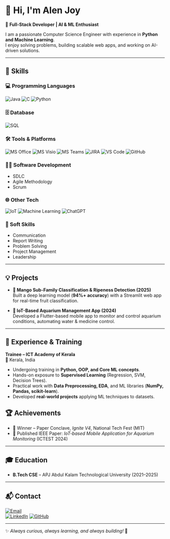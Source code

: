 # 👋 Hi, I'm Alen Joy  

🎯 **Full-Stack Developer | AI & ML Enthusiast**  

I am a passionate Computer Science Engineer with experience in **Python and Machine Learning**.  
I enjoy solving problems, building scalable web apps, and working on AI-driven solutions.  

---

## 🚀 Skills

### 💻 Programming Languages
![Java](https://img.shields.io/badge/Java-ED8B00?style=for-the-badge&logo=openjdk&logoColor=white)
![C](https://img.shields.io/badge/C-00599C?style=for-the-badge&logo=c&logoColor=white)
![Python](https://img.shields.io/badge/Python-3776AB?style=for-the-badge&logo=python&logoColor=white)

### 🗄️ Database
![SQL](https://img.shields.io/badge/SQL-336791?style=for-the-badge&logo=postgresql&logoColor=white)

### 🛠️ Tools & Platforms
![MS Office](https://img.shields.io/badge/MS%20Office-D83B01?style=for-the-badge&logo=microsoft-office&logoColor=white)
![MS Visio](https://img.shields.io/badge/MS%20Visio-3955A3?style=for-the-badge&logo=microsoft-visio&logoColor=white)
![MS Teams](https://img.shields.io/badge/MS%20Teams-6264A7?style=for-the-badge&logo=microsoft-teams&logoColor=white)
![JIRA](https://img.shields.io/badge/JIRA-0052CC?style=for-the-badge&logo=jira&logoColor=white)
![VS Code](https://img.shields.io/badge/VS%20Code-007ACC?style=for-the-badge&logo=visualstudiocode&logoColor=white)
![GitHub](https://img.shields.io/badge/GitHub-181717?style=for-the-badge&logo=github&logoColor=white)

### 🧑‍💻 Software Development
- SDLC  
- Agile Methodology  
- Scrum  

### 🌐 Other Tech
![IoT](https://img.shields.io/badge/IoT-FF6F00?style=for-the-badge&logo=internetofthings&logoColor=white)
![Machine Learning](https://img.shields.io/badge/Machine%20Learning-102230?style=for-the-badge&logo=tensorflow&logoColor=orange)
![ChatGPT](https://img.shields.io/badge/ChatGPT-74aa9c?style=for-the-badge&logo=openai&logoColor=white)

### 🤝 Soft Skills
- Communication  
- Report Writing  
- Problem Solving  
- Project Management  
- Leadership  
 

---

## 💡 Projects
- **🍋 Mango Sub-Family Classification & Ripeness Detection (2025)**  
  Built a deep learning model (**94%+ accuracy**) with a Streamlit web app for real-time fruit classification.  

- **🐠 IoT-Based Aquarium Management App (2024)**  
  Developed a Flutter-based mobile app to monitor and control aquarium conditions, automating water & medicine control.  

---
## 💼 Experience & Training

**Trainee – ICT Academy of Kerala**  
📍 Kerala, India  

- Undergoing training in **Python, OOP, and Core ML concepts**.  
- Hands-on exposure to **Supervised Learning** (Regression, SVM, Decision Trees).  
- Practical work with **Data Preprocessing, EDA**, and ML libraries (**NumPy, Pandas, scikit-learn**).  
- Developed **real-world projects** applying ML techniques to datasets.  


## 🏆 Achievements
- 🥇 Winner – Paper Conclave, *Ignite V4*, National Tech Fest (MIT)  
- 📄 Published IEEE Paper: *IoT-based Mobile Application for Aquarium Monitoring* (ICTEST 2024)  

---

## 🎓 Education
- **B.Tech CSE** – APJ Abdul Kalam Technological University (2021–2025)  

---

## 📬 Contact
[![Email](https://img.shields.io/badge/Email-alenjoy45%40gmail.com-red?style=for-the-badge&logo=gmail&logoColor=white)](mailto:alenjoy45@gmail.com)  
[![LinkedIn](https://img.shields.io/badge/LinkedIn-Alen%20Joy-blue?style=for-the-badge&logo=linkedin&logoColor=white)](https://www.linkedin.com/in/alen-joy-b93477223) 
[![GitHub](https://img.shields.io/badge/GitHub-alenjoy05-black?style=for-the-badge&logo=github&logoColor=white)](https://github.com/alenjoy05)  

---

✨ *Always curious, always learning, and always building!* 🚀
